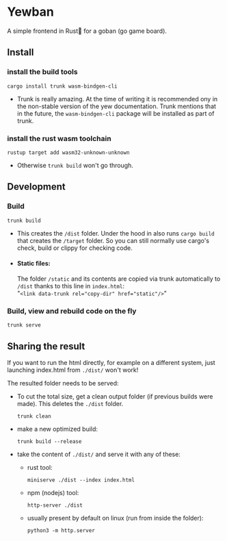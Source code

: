 # Yewban

A simple frontend in Rust🦀️ for a goban (go game board).

## Install

### install the build tools

```
cargo install trunk wasm-bindgen-cli
```

- Trunk is really amazing. At the time of writing it is recommended ony in the non-stable version of the yew documentation. Trunk mentions that in the future, the `wasm-bindgen-cli` package will be installed as part of trunk.

### install the rust wasm toolchain

```
rustup target add wasm32-unknown-unknown
```

- Otherwise `trunk build` won't go through.

## Development

### Build

```
trunk build
```
- This creates the `/dist` folder. Under the hood in also runs `cargo build` that creates the `/target` folder. So you can still normally use cargo's check, build or clippy for checking code. 
- #### Static files:
  The folder `/static` and its contents are copied via trunk automatically to `/dist` thanks to this line in `index.html`:\
  "`<link data-trunk rel="copy-dir" href="static"/>`"

### Build, view and rebuild code on the fly

```
trunk serve
```

## Sharing the result

If you want to run the html directly, for example on a different system, just launching index.html from `./dist/` won't work!

The resulted folder needs to be served:

- To cut the total size, get a clean output folder (if previous builds were made). This deletes the `./dist` folder.

  ```
  trunk clean
  ```

- make a new optimized build:

  ```
  trunk build --release
  ```

- take the content of `./dist/` and serve it with any of these:

  - rust tool:

    ```
    miniserve ./dist --index index.html
    ```

  - npm (nodejs) tool:

    ```
    http-server ./dist
    ```

  - usually present by default on linux (run from inside the folder):
    ```
    python3 -m http.server
    ```
